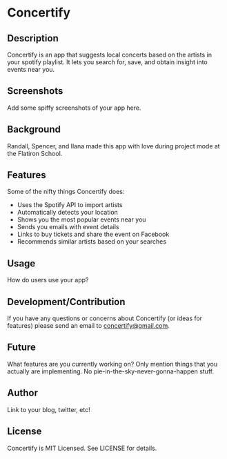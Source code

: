 # Concertify

## Description

Concertify is an app that suggests local concerts based on the artists in your spotify playlist. It lets you search for, save, and obtain insight into events near you.

## Screenshots

Add some spiffy screenshots of your app here.

## Background

Randall, Spencer, and Ilana made this app with love during project mode at the Flatiron School.

## Features

Some of the nifty things Concertify does:

- Uses the Spotify API to import artists
- Automatically detects your location
- Shows you the most popular events near you
- Sends you emails with event details
- Links to buy tickets and share the event on Facebook
- Recommends similar artists based on your searches

## Usage

How do users use your app?

## Development/Contribution

If you have any questions or concerns about Concertify (or ideas for features) please send an email to concertify@gmail.com.

## Future

What features are you currently working on? Only mention things that you
actually are implementing. No pie-in-the-sky-never-gonna-happen stuff.

## Author

Link to your blog, twitter, etc!

## License

Concertify is MIT Licensed. See LICENSE for details.

